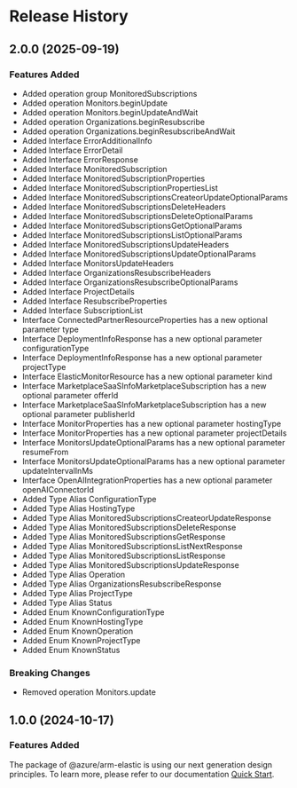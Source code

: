 # Release History

## 2.0.0 (2025-09-19)

### Features Added
  - Added operation group MonitoredSubscriptions
  - Added operation Monitors.beginUpdate
  - Added operation Monitors.beginUpdateAndWait
  - Added operation Organizations.beginResubscribe
  - Added operation Organizations.beginResubscribeAndWait
  - Added Interface ErrorAdditionalInfo
  - Added Interface ErrorDetail
  - Added Interface ErrorResponse
  - Added Interface MonitoredSubscription
  - Added Interface MonitoredSubscriptionProperties
  - Added Interface MonitoredSubscriptionPropertiesList
  - Added Interface MonitoredSubscriptionsCreateorUpdateOptionalParams
  - Added Interface MonitoredSubscriptionsDeleteHeaders
  - Added Interface MonitoredSubscriptionsDeleteOptionalParams
  - Added Interface MonitoredSubscriptionsGetOptionalParams
  - Added Interface MonitoredSubscriptionsListOptionalParams
  - Added Interface MonitoredSubscriptionsUpdateHeaders
  - Added Interface MonitoredSubscriptionsUpdateOptionalParams
  - Added Interface MonitorsUpdateHeaders
  - Added Interface OrganizationsResubscribeHeaders
  - Added Interface OrganizationsResubscribeOptionalParams
  - Added Interface ProjectDetails
  - Added Interface ResubscribeProperties
  - Added Interface SubscriptionList
  - Interface ConnectedPartnerResourceProperties has a new optional parameter type
  - Interface DeploymentInfoResponse has a new optional parameter configurationType
  - Interface DeploymentInfoResponse has a new optional parameter projectType
  - Interface ElasticMonitorResource has a new optional parameter kind
  - Interface MarketplaceSaaSInfoMarketplaceSubscription has a new optional parameter offerId
  - Interface MarketplaceSaaSInfoMarketplaceSubscription has a new optional parameter publisherId
  - Interface MonitorProperties has a new optional parameter hostingType
  - Interface MonitorProperties has a new optional parameter projectDetails
  - Interface MonitorsUpdateOptionalParams has a new optional parameter resumeFrom
  - Interface MonitorsUpdateOptionalParams has a new optional parameter updateIntervalInMs
  - Interface OpenAIIntegrationProperties has a new optional parameter openAIConnectorId
  - Added Type Alias ConfigurationType
  - Added Type Alias HostingType
  - Added Type Alias MonitoredSubscriptionsCreateorUpdateResponse
  - Added Type Alias MonitoredSubscriptionsDeleteResponse
  - Added Type Alias MonitoredSubscriptionsGetResponse
  - Added Type Alias MonitoredSubscriptionsListNextResponse
  - Added Type Alias MonitoredSubscriptionsListResponse
  - Added Type Alias MonitoredSubscriptionsUpdateResponse
  - Added Type Alias Operation
  - Added Type Alias OrganizationsResubscribeResponse
  - Added Type Alias ProjectType
  - Added Type Alias Status
  - Added Enum KnownConfigurationType
  - Added Enum KnownHostingType
  - Added Enum KnownOperation
  - Added Enum KnownProjectType
  - Added Enum KnownStatus

### Breaking Changes
  - Removed operation Monitors.update

    
## 1.0.0 (2024-10-17)

### Features Added

The package of @azure/arm-elastic is using our next generation design principles. To learn more, please refer to our documentation [Quick Start](https://aka.ms/azsdk/js/mgmt/quickstart).
